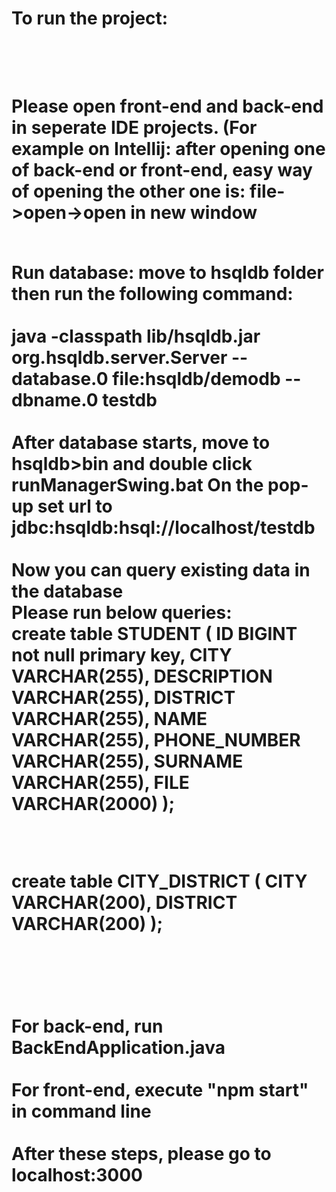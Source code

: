 <h1>To run the project:<h1/>
  
<br/>
  <br/>
Please open front-end and back-end in seperate IDE projects. (For example on Intellij: after opening one of back-end or front-end, easy way of opening the other one is: file->open->open in new window 
 
<br/>
  <br/>
  
Run database:
move to hsqldb folder then run the following command: 
<br/>
  <br/>
java -classpath lib/hsqldb.jar org.hsqldb.server.Server --database.0 file:hsqldb/demodb --dbname.0 testdb
<br/>
  <br/>
After database starts, move to hsqldb>bin and double click runManagerSwing.bat
On the pop-up set url to jdbc:hsqldb:hsql://localhost/testdb
<br/>
  <br/>
Now you can query existing data in the database
<br/>
  Please run below queries:<br/>
create table STUDENT
(
    ID           BIGINT not null
        primary key,
    CITY         VARCHAR(255),
    DESCRIPTION  VARCHAR(255),
    DISTRICT     VARCHAR(255),
    NAME         VARCHAR(255),
    PHONE_NUMBER VARCHAR(255),
    SURNAME      VARCHAR(255),
    FILE  	VARCHAR(2000)
);
 
  <br/>
  
create table CITY_DISTRICT
(
CITY VARCHAR(200),
DISTRICT VARCHAR(200)
);
  
  <br/>
  
 


<br/>
<br/>
For back-end, run BackEndApplication.java
<br>
  <br/>
For front-end, execute "npm start" in command line
<br/>
 <br/>
 After these steps, please go to localhost:3000
